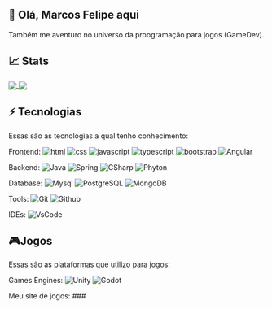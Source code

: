 ## 🖖 Olá, Marcos Felipe aqui
Também me aventuro no universo da proogramação para jogos (GameDev).

## 📈 Stats
<a href="https://github.com/marcosf7x/github-readme-stats">
  <img align="center" src="https://github-readme-stats.vercel.app/api?username=marcosf7x&show_icons=true&theme=buefy" />
</a>
<a href="https://github.com/marcosf7x/github-readme-stats">
  <img align="center" src="https://github-readme-stats.vercel.app/api/top-langs/?username=marcosf7x&layout=compact" />
</a>

## ⚡ Tecnologias

Essas são as tecnologias a qual tenho conhecimento:

Frontend:
![html](https://img.shields.io/badge/-HTML5-E34F26?style=flat-square&logo=html5&logoColor=white)
![css](https://img.shields.io/badge/-CSS3-1572B6?style=flat-square&logo=css3)
![javascript](https://img.shields.io/badge/-JavaScript-black?style=flat-square&logo=javascript)
![typescript](https://img.shields.io/badge/-TypeScript-3178C6?style=flat-square&logo=typescript&logoColor=white)
![bootstrap](https://img.shields.io/badge/-Bootstrap-7952B3?style=flat-square&logo=bootstrap&logoColor=white)
![Angular](https://img.shields.io/badge/-Angular-DD0031?style=flat-square&logo=angular&logoColor=white)

Backend:
![Java](https://img.shields.io/badge/-Java-007396?style=flat-square&logo=java&logoColor=white)
![Spring](https://img.shields.io/badge/-Spring-6DB33F?style=flat-square&logo=spring&logoColor=white)
![CSharp](https://img.shields.io/badge/-CSharp-512BD4?style=flat-square&logo=csharp&logoColor=white)
![Phyton](https://img.shields.io/badge/-Phyton-3776AB?style=flat-square&logo=phyton&logoColor=white)

Database:
![Mysql](https://img.shields.io/badge/-MySQL-4479A1?style=flat-square&logo=mysql&logoColor=white)
![PostgreSQL](https://img.shields.io/badge/-PostgreSQL-4169E1?style=flat-square&logo=postgresql&logoColor=white)
![MongoDB](https://img.shields.io/badge/-MongoDB-black?style=flat-square&logo=mongodb)

Tools:
![Git](https://img.shields.io/badge/-Git-black?style=flat-square&logo=git&logoColor=orange)
![Github](https://img.shields.io/badge/-Github-181717?style=flat-square&logo=github&logoColor=white)

IDEs:
![VsCode](https://img.shields.io/badge/-VSCode-007ACC?style=flat-square&logo=visual-studio-code&logoColor=white)

## 🎮Jogos

Essas são as plataformas que utilizo para jogos:

Games Engines:
![Unity](https://img.shields.io/badge/-Unity-black?style=flat-square&logo=Unity&logoColor=white)
![Godot](https://img.shields.io/badge/-Godot-478CBF?style=flat-square&logo=Godot&logoColor=black)

Meu site de jogos: ###

<!---
marcosf7x/marcosf7x is a ✨ special ✨ repository because its `README.md` (this file) appears on your GitHub profile.
You can click the Preview link to take a look at your changes.
--->
